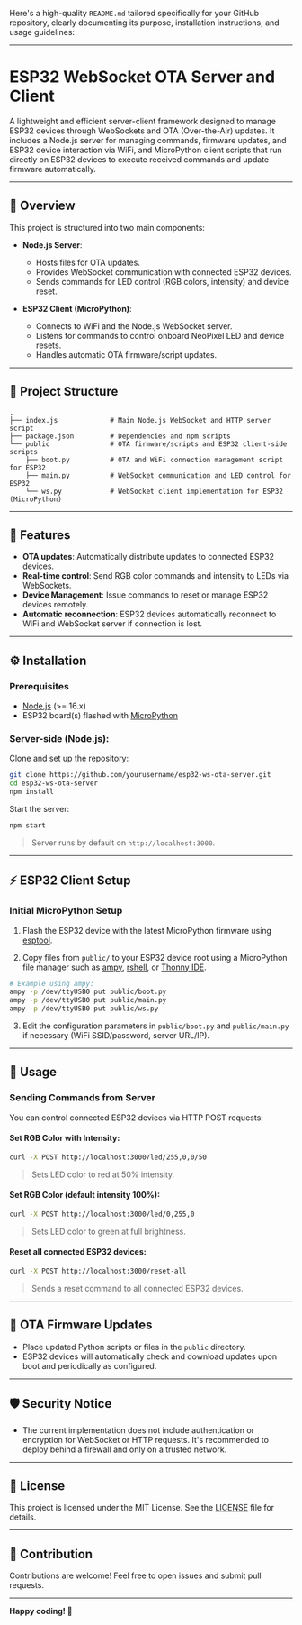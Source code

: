 Here's a high-quality `README.md` tailored specifically for your GitHub repository, clearly documenting its purpose, installation instructions, and usage guidelines:

---

# ESP32 WebSocket OTA Server and Client

A lightweight and efficient server-client framework designed to manage ESP32 devices through WebSockets and OTA (Over-the-Air) updates. It includes a Node.js server for managing commands, firmware updates, and ESP32 device interaction via WiFi, and MicroPython client scripts that run directly on ESP32 devices to execute received commands and update firmware automatically.

---

## 📌 Overview

This project is structured into two main components:

- **Node.js Server**:

  - Hosts files for OTA updates.
  - Provides WebSocket communication with connected ESP32 devices.
  - Sends commands for LED control (RGB colors, intensity) and device reset.

- **ESP32 Client (MicroPython)**:

  - Connects to WiFi and the Node.js WebSocket server.
  - Listens for commands to control onboard NeoPixel LED and device resets.
  - Handles automatic OTA firmware/script updates.

---

## 🚧 Project Structure

```
.
├── index.js             # Main Node.js WebSocket and HTTP server script
├── package.json         # Dependencies and npm scripts
└── public               # OTA firmware/scripts and ESP32 client-side scripts
    ├── boot.py          # OTA and WiFi connection management script for ESP32
    ├── main.py          # WebSocket communication and LED control for ESP32
    └── ws.py            # WebSocket client implementation for ESP32 (MicroPython)
```

---

## 🚀 Features

- **OTA updates**: Automatically distribute updates to connected ESP32 devices.
- **Real-time control**: Send RGB color commands and intensity to LEDs via WebSockets.
- **Device Management**: Issue commands to reset or manage ESP32 devices remotely.
- **Automatic reconnection**: ESP32 devices automatically reconnect to WiFi and WebSocket server if connection is lost.

---

## ⚙️ Installation

### Prerequisites

- [Node.js](https://nodejs.org/) (>= 16.x)
- ESP32 board(s) flashed with [MicroPython](https://micropython.org/download/esp32/)

### Server-side (Node.js):

Clone and set up the repository:

```bash
git clone https://github.com/yourusername/esp32-ws-ota-server.git
cd esp32-ws-ota-server
npm install
```

Start the server:

```bash
npm start
```

> Server runs by default on `http://localhost:3000`.

---

## ⚡ ESP32 Client Setup

### Initial MicroPython Setup

1. Flash the ESP32 device with the latest MicroPython firmware using [esptool](https://github.com/espressif/esptool).

2. Copy files from `public/` to your ESP32 device root using a MicroPython file manager such as [ampy](https://github.com/scientifichackers/ampy), [rshell](https://github.com/dhylands/rshell), or [Thonny IDE](https://thonny.org/).

```bash
# Example using ampy:
ampy -p /dev/ttyUSB0 put public/boot.py
ampy -p /dev/ttyUSB0 put public/main.py
ampy -p /dev/ttyUSB0 put public/ws.py
```

3. Edit the configuration parameters in `public/boot.py` and `public/main.py` if necessary (WiFi SSID/password, server URL/IP).

---

## 🔧 Usage

### Sending Commands from Server

You can control connected ESP32 devices via HTTP POST requests:

#### Set RGB Color with Intensity:

```bash
curl -X POST http://localhost:3000/led/255,0,0/50
```

> Sets LED color to red at 50% intensity.

#### Set RGB Color (default intensity 100%):

```bash
curl -X POST http://localhost:3000/led/0,255,0
```

> Sets LED color to green at full brightness.

#### Reset all connected ESP32 devices:

```bash
curl -X POST http://localhost:3000/reset-all
```

> Sends a reset command to all connected ESP32 devices.

---

## 📡 OTA Firmware Updates

- Place updated Python scripts or files in the `public` directory.
- ESP32 devices will automatically check and download updates upon boot and periodically as configured.

---

## 🛡️ Security Notice

- The current implementation does not include authentication or encryption for WebSocket or HTTP requests. It's recommended to deploy behind a firewall and only on a trusted network.

---

## 📖 License

This project is licensed under the MIT License. See the [LICENSE](LICENSE) file for details.

---

## 🤝 Contribution

Contributions are welcome! Feel free to open issues and submit pull requests.

---

**Happy coding! 🚀**
